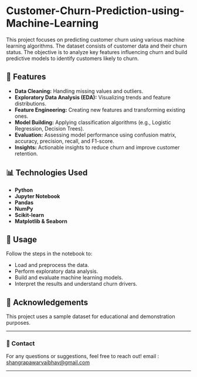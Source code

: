 # Customer-Churn-Prediction-using-Machine-Learning

This project focuses on predicting customer churn using various machine learning algorithms. The dataset consists of customer data and their churn status. The objective is to analyze key features influencing churn and build predictive models to identify customers likely to churn.

## 🚀 Features

- **Data Cleaning:** Handling missing values and outliers.
- **Exploratory Data Analysis (EDA):** Visualizing trends and feature distributions.
- **Feature Engineering:** Creating new features and transforming existing ones.
- **Model Building:** Applying classification algorithms (e.g., Logistic Regression, Decision Trees).
- **Evaluation:** Assessing model performance using confusion matrix, accuracy, precision, recall, and F1-score.
- **Insights:** Actionable insights to reduce churn and improve customer retention.

## 📊 Technologies Used

- **Python**
- **Jupyter Notebook**
- **Pandas**
- **NumPy**
- **Scikit-learn**
- **Matplotlib & Seaborn**

## 📝 Usage

Follow the steps in the notebook to:
- Load and preprocess the data.
- Perform exploratory data analysis.
- Build and evaluate machine learning models.
- Interpret the results and understand churn drivers.

## 📌 Acknowledgements

This project uses a sample dataset for educational and demonstration purposes.

---

### 📧 Contact

For any questions or suggestions, feel free to reach out!
email : shangrapawarvaibhav@gmail.com

---

